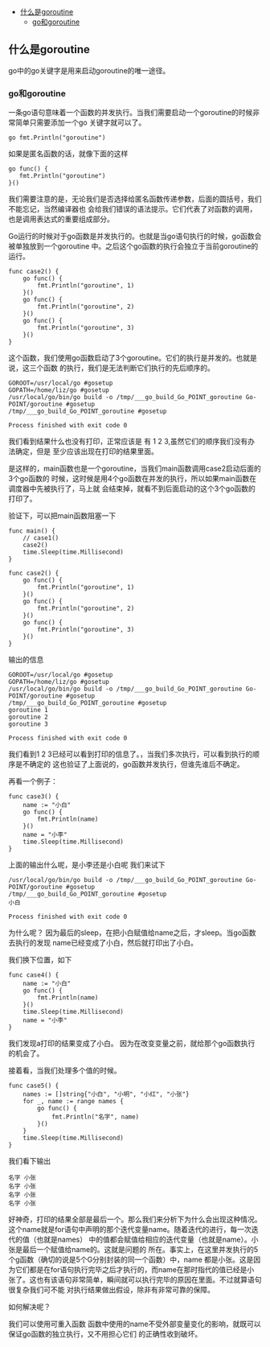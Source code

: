 
- [什么是goroutine](#%e4%bb%80%e4%b9%88%e6%98%afslice)
   - [go和goroutine](#slice%e7%9a%84%e5%88%9b%e5%bb%ba%e4%bd%bf%e7%94%a8)
 



## 什么是goroutine

go中的go关键字是用来启动goroutine的唯一途径。

### go和goroutine

一条go语句意味着一个函数的并发执行。当我们需要启动一个goroutine的时候非常简单只需要添加一个go
关键字就可以了。

````
go fmt.Println("goroutine")
````

如果是匿名函数的话，就像下面的这样

````
go func() {
   fmt.Println("goroutine")
}()
````
我们需要注意的是，无论我们是否选择给匿名函数传递参数，后面的圆括号，我们不能忘记，当然编译器也
会给我们错误的语法提示。它们代表了对函数的调用，也是调用表达式的重要组成部分。

Go运行的时候对于go函数是并发执行的。也就是当go语句执行的时候，go函数会被单独放到一个goroutine
中。之后这个go函数的执行会独立于当前goroutine的运行。

````
func case2() {
	go func() {
		fmt.Println("goroutine", 1)
	}()
	go func() {
		fmt.Println("goroutine", 2)
	}()
	go func() {
		fmt.Println("goroutine", 3)
	}()
}
````
这个函数，我们使用go函数启动了3个goroutine。它们的执行是并发的。也就是说，这三个函数
的执行，我们是无法判断它们执行的先后顺序的。
````
GOROOT=/usr/local/go #gosetup
GOPATH=/home/liz/go #gosetup
/usr/local/go/bin/go build -o /tmp/___go_build_Go_POINT_goroutine Go-POINT/goroutine #gosetup
/tmp/___go_build_Go_POINT_goroutine #gosetup

Process finished with exit code 0
````
我们看到结果什么也没有打印，正常应该是 有 1 2 3,虽然它们的顺序我们没有办法确定，但是
至少应该出现在打印的结果里面。

是这样的，main函数也是一个goroutine，当我们main函数调用case2启动后面的3个go函数的
时候，这时候是用4个go函数在并发的执行，所以如果main函数在调度器中先被执行了，马上就
会结束掉，就看不到后面启动的这个3个go函数的打印了。

验证下，可以把main函数阻塞一下
````
func main() {
	// case1()
	case2()
	time.Sleep(time.Millisecond)
}

func case2() {
	go func() {
		fmt.Println("goroutine", 1)
	}()
	go func() {
		fmt.Println("goroutine", 2)
	}()
	go func() {
		fmt.Println("goroutine", 3)
	}()
}
````
输出的信息
````
GOROOT=/usr/local/go #gosetup
GOPATH=/home/liz/go #gosetup
/usr/local/go/bin/go build -o /tmp/___go_build_Go_POINT_goroutine Go-POINT/goroutine #gosetup
/tmp/___go_build_Go_POINT_goroutine #gosetup
goroutine 1
goroutine 2
goroutine 3

Process finished with exit code 0

````
我们看到1 2 3已经可以看到打印的信息了。，当我们多次执行，可以看到执行的顺序是不确定的
这也验证了上面说的，go函数并发执行，但谁先谁后不确定。

再看一个例子：
````
func case3() {
	name := "小白"
	go func() {
		fmt.Println(name)
	}()
	name = "小李"
	time.Sleep(time.Millisecond)
}
````
上面的输出什么呢，是小李还是小白呢
我们来试下
````
/usr/local/go/bin/go build -o /tmp/___go_build_Go_POINT_goroutine Go-POINT/goroutine #gosetup
/tmp/___go_build_Go_POINT_goroutine #gosetup
小白

Process finished with exit code 0
````
为什么呢？
因为最后的sleep，在把小白赋值给name之后，才sleep。当go函数去执行的发现
name已经变成了小白，然后就打印出了小白。

我们换下位置，如下
````
func case4() {
	name := "小白"
	go func() {
		fmt.Println(name)
	}()
	time.Sleep(time.Millisecond)
	name = "小李"
}
````
我们发现a打印的结果变成了小白。
因为在改变变量之前，就给那个go函数执行的机会了。

接着看，当我们处理多个值的时候。

````
func case5() {
	names := []string{"小白", "小明", "小红", "小张"}
	for _, name := range names {
		go func() {
			fmt.Println("名字", name)
		}()
	}
	time.Sleep(time.Millisecond)
}
````
我们看下输出
````
名字 小张
名字 小张
名字 小张
名字 小张
````
好神奇，打印的结果全部是最后一个。那么我们来分析下为什么会出现这种情况。
这个name就是for语句中声明的那个迭代变量name。随着迭代的进行，每一次迭代的值（也就是names）
中的值都会赋值给相应的迭代变量（也就是name）。小张是最后一个赋值给name的。这就是问题的
所在。事实上，在这里并发执行的5个g函数（确切的说是5个G分别封装的同一个函数）中，name
都是小张。这是因为它们都是在for语句执行完毕之后才执行的，而name在那时指代的值已经是小
张了。这也有该语句非常简单，瞬间就可以执行完毕的原因在里面。不过就算语句很复杂我们可不能
对执行结果做出假设，除非有非常可靠的保障。

如何解决呢？

我们可以使用可重入函数
函数中使用的name不受外部变量变化的影响，就既可以保证go函数的独立执行，又不用担心它们
的正确性收到破坏。